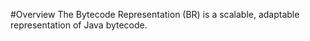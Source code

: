 #Overview
The Bytecode Representation (BR) is a scalable, adaptable representation of Java bytecode.
